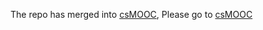 The repo has merged into [csMOOC](https://github.com/csMOOC), Please go to [csMOOC](https://github.com/csMOOC)
